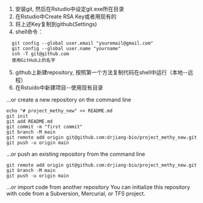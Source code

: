 1. 安装git, 然后在Rstudio中设定git.exe所在目录
2. 在Rstudio中Create RSA Key或者用现有的
3. 将上述Key复制到github(Settings)
4. shell命令：
```
  git config --global user.email "youremail@gmail.com"
  git config --global user.name "yourname"
  ssh -T git@github.com
  使用GitHub上的名字
```
5. github上新建repository, 按照第一个方法复制代码在shell中运行（本地--远程）
6. 在Rstuido中新建项目--使用现有目录


…or create a new repository on the command line
```
echo "# project_methy_new" >> README.md
git init
git add README.md
git commit -m "first commit"
git branch -M main
git remote add origin git@github.com:drjiang-bio/project_methy_new.git
git push -u origin main
```

…or push an existing repository from the command line
```
git remote add origin git@github.com:drjiang-bio/project_methy_new.git
git branch -M main
git push -u origin main
```

…or import code from another repository
You can initialize this repository with code from a Subversion, Mercurial, or TFS project.

